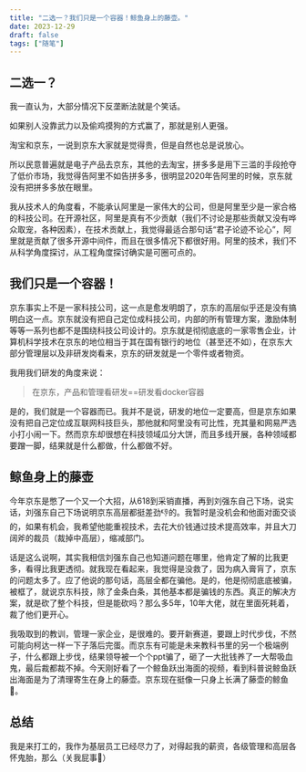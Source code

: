 ```yaml
---
title: "二选一？我们只是一个容器！鲸鱼身上的藤壶。"
date: 2023-12-29
draft: false
tags: ["随笔"]
---
```


## 二选一？

我一直认为，大部分情况下反垄断法就是个笑话。

如果别人没靠武力以及偷鸡摸狗的方式赢了，那就是别人更强。

淘宝和京东，一说到京东大家就是觉得贵，但是自然也总是说放心。

所以民意普遍就是电子产品去京东，其他的去淘宝，拼多多是用下三滥的手段抢夺了低价市场，我觉得告阿里不如告拼多多，很明显2020年告阿里的时候，京东就没有把拼多多放在眼里。

我从技术人的角度看，不能承认阿里是一家伟大的公司，但是阿里至少是一家合格的科技公司。在开源社区，阿里是真有不少贡献（我们不讨论是那些贡献又没有哗众取宠，各种因素），在技术贡献上，我觉得最适合那句话“君子论迹不论心”，阿里就是贡献了很多开源中间件，而且在很多情况下都很好用。阿里的技术，我们不从科学角度探讨，从工程角度探讨确实是可圈可点的。

## 我们只是一个容器！

京东事实上不是一家科技公司，这一点是愈发明朗了，京东的高层似乎还是没有搞明白这一点。京东就没有把自己定位成科技公司，内部的所有管理方案，激励体制等等一系列也都不是围绕科技公司设计的。京东就是彻彻底底的一家零售企业，计算机科学技术在京东的地位相当于其在国有银行的地位（甚至还不如），在京东大部分管理层以及非研发岗看来，京东的研发就是一个零件或者物资。

我用我们研发的角度来说：

> 在京东，产品和管理看研发==研发看docker容器
> 

是的，我们就是一个容器而已。我并不是说，研发的地位一定要高，但是京东如果没有把自己定位成互联网科技巨头，那他就和阿里没有可比性，充其量和网易严选小打小闹一下。然而京东却很想在科技领域瓜分大饼，而且多线开展，各种领域都要蹭一脚，结果就是什么都做，什么都做不好。

## 鲸鱼身上的藤壶

今年京东是憋了一个又一个大招，从618到采销直播，再到刘强东自己下场，说实话，刘强东自己下场说明京东高层都挺差劲👎的。我暂时是没机会和他面对面交谈的，如果有机会，我希望他能重视技术，去花大价钱通过技术提高效率，并且大刀阔斧的裁员（裁掉中高层），缩减部门。

话是这么说啊，其实我相信刘强东自己也知道问题在哪里，他肯定了解的比我更多，看得比我更透彻。就我现在看起来，我觉得是没救了，因为病入膏肓了，京东的问题太多了。应了他说的那句话，高层全都在骗他。是的，他是彻彻底底被骗，被框了，就说京东科技，除了金条白条，其他基本都是骗钱的东西。真正的解决方案，就是砍了整个科技，但是能砍吗？那么多5年，10年大佬，就在里面死耗着，裁了他们更开心。

我吸取到的教训，管理一家企业，是很难的。要开新赛道，要跟上时代步伐，不然可能向柯达一样一下子落后完蛋。而京东有可能是未来教科书里的另一个极端例子，什么都跟上步伐，结果领导被一个个ppt骗了，砸了一大批钱养了一大帮吸血鬼，最后裁都裁不掉。今天刚好看了一个鲸鱼跃出海面的视频，看到科普说鲸鱼跃出海面是为了清理寄生在身上的藤壶。京东现在挺像一只身上长满了藤壶的鲸鱼🐳。

## 总结

我是来打工的，我作为基层员工已经尽力了，对得起我的薪资，各级管理和高层各怀鬼胎，那么（关我屁事🤷）